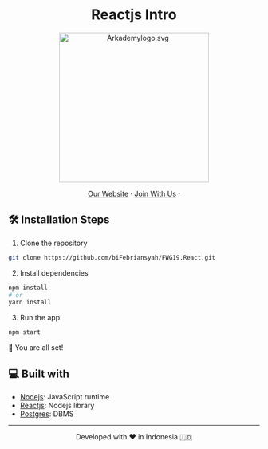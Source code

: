 <h1 align="center">
  Reactjs Intro
</h1>

<p align="center"><img src="https://yt3.ggpht.com/ytc/AKedOLT7YD9x6PiR-CfbBbFC3wz2WatiIZFrI_I0v-6k=s900-c-k-c0x00ffffff-no-rj" width="300px" alt="Arkademylogo.svg" /></p>

<p align="center">
    <a href="https://www.fazztrack.com/" target="blank">Our Website</a>
    ·
    <a href="https://www.fazztrack.com/class/fullstack-website-dan-golang">Join With Us</a>
    ·
</p>

## 🛠️ Installation Steps

1. Clone the repository

```bash
git clone https://github.com/biFebriansyah/FWG19.React.git
```

2. Install dependencies

```bash
npm install
# or
yarn install
```

3. Run the app

```bash
npm start
```

🌟 You are all set!

## 💻 Built with

-   [Nodejs](https://nodejs.org/en): JavaScript runtime
-   [Reactjs](https://react.dev/): Nodejs library
-   [Postgres](https://www.postgresql.org/): DBMS

<hr>
<p align="center">
Developed with ❤️ in Indonesia 	🇮🇩
</p>
